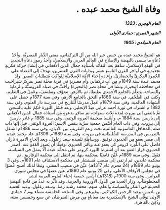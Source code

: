 <h1 dir="rtl">وفاة الشيخ محمد عبده .</h1>

<h5 dir="rtl">العام الهجري:  1323

الشهر القمري: جمادى الأولى

العام الميلادي: 1905</h5>

<p dir="rtl">هو الشيخُ محمد عبده بن حسن خير الله مِن آلِ التركماني، مفتي الدِّيارِ المصريَّةِ، وأحَدُ دُعاةِ ما يسمى بالنهضة والإصلاح في العالمِ العربي والإسلاميِّ، وأحدُ رموزِ دعاةِ التجديدِ في الفِقهِ الإسلاميِّ، ساهمَ بعد التقائه بأستاذِه جمال الدين الأفغاني في إنشاءِ حركة فكريةٍ تجديديةٍ في أواخر القرن التاسع عشر وبدايات القرن العشرين، تهدفُ إلى القضاء على الجُمودِ الفِكريِّ والحضاريِّ، وإعادةِ إحياء الأمَّة الإسلاميَّة لِتُواكِبَ مُتطلباتِ العصرِ. ولِدَ محمد عبده سنة 1849م مِن أبٍ تركماني وأم مصريةٍ في قرية محلة نصر بمركز شبراخيت في محافظة البحيرة, ونشأ في محلةِ نصر (بالبحيرة) وأحَبَّ في صباه الفروسيَّةَ والرمايةَ والسباحة. وتعلَّمَ بالجامِعِ الأحمدي بطنطا، ثم بالأزهرِ. تصَوَّف وتفلسَفَ، وعَمِلَ في التعليم، وكتَبَ في الصُّحُفِ. في سنة 1866م التحق بالجامِعِ الأزهر، وفي سنة 1877م حصل على الشهادة العالمية، وفي سنة 1879م عَمِلَ مدرسًا للتاريخِ في مدرسة دار العلوم، وفي سنة 1882 م اشترك في ثورة أحمد عرابي ضِدَّ الإنجليز، وبعد فَشَلِ الثورة حُكِمَ عليه بالسجنِ ثمَّ بالنفي إلى بيروتِ لِمدة ثلاث سنوات، ثم سافر بدعوةٍ مِن أستاذه جمال الدين الأفغاني إلى باريس سنة 1884 م، وأسَّسا صحيفةَ العروة الوثقى، وفي سنة 1885 م غادر باريسَ إلى بيروت، وفي ذات العام أسَّسَ جمعية سرِّية بنفس الاسم: العروة الوثقى. قيل إنَّها ذات صلة بالمحافلِ الماسونية العالمية تحت زعمِ التقريبِ بين الأديان. وفي سنة 1886م اشتغل بالتدريسِ في المدرسة السُّلطانية في بيروت، وفي سنة 1889م-1306هـ عاد محمد عبده إلى مصر بعفوٍ مِن الخديوي توفيق، ووساطةِ تلميذه سعد زغلول، وبعد إلحاحِ الأميرة نازلي فاضل على اللورد كرومر كي يعفوَ عنه ويأمُرَ الخديوي توفيقًا أن يُصدِرَ العَفوَ عنه، أصدر الخديوي قرارَ العفوِ بعد أن اشترط اللورد كرومر على محمَّد عبده ألَّا يعمَلَ في السياسة، فقَبِلَ. وفي سنة 1889م عُيِّنَ قاضيًا بمحكمة بنها، ثم انتقل إلى محكمة الزقازيق، ثم محكمة عابدين، ثم ارتقى إلى منصبِ مُستشار في محكمةِ الاستئنافِ عام 1891م، وفي 3 يونيو عام 1899م (24 محرم عام 1317هـ) عيِّنَ في منصِبِ المفتي، وتبعًا لذلك أصبح عُضوًا في مجلس الأوقافِ الأعلى. وفي 25 يونيو عام 1890م عين عضوًا في مجلسِ شورى القوانين. وفي سنة 1900م (1318هـ) أسَّس جمعيةَ إحياء العلوم العربية لنشر المخطوطاتِ. وزار العديدَ من الدول الأوروبية والعربية. وقد تأثَّر به عددٌ من قادةِ النهضةِ الحديثةِ في الفكر والسياسة والعلم، منهم: محمد رشيد رضا، وسعد زغلول، وعبد الحميد بن باديس، وعبد الرحمن الكواكبي، وغيرهم, وفي الساعة الخامسة مساء يوم 7 جمادى الأولى توفِّي الشيخ بالإسكندرية بعد معاناةٍ مِن مرض السرطان عن سبع وخمسين سنة، ودُفِنَ بالقاهرة.</p></br>
